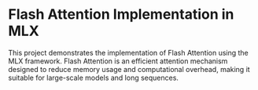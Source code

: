 # Flash Attention Implementation in MLX

This project demonstrates the implementation of Flash Attention using the MLX framework. Flash Attention is an efficient attention mechanism designed to reduce memory usage and computational overhead, making it suitable for large-scale models and long sequences.
